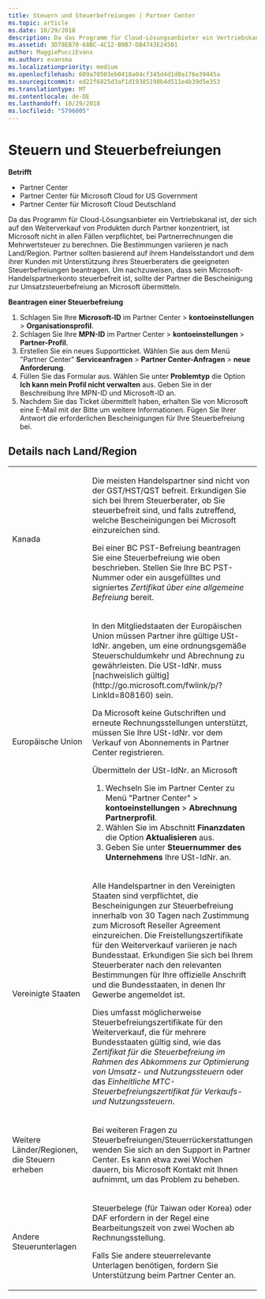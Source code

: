 ```yaml
---
title: Steuern und Steuerbefreiungen | Partner Center
ms.topic: article
ms.date: 10/29/2018
description: Da das Programm für Cloud-Lösungsanbieter ein Vertriebskanal ist, der sich auf den Weiterverkauf von Produkten durch Partner konzentriert, ist Microsoft nicht in allen Fällen verpflichtet, bei Partnerrechnungen die Mehrwertsteuer zu berechnen.
ms.assetid: 3D78EB70-68BC-4C12-B9B7-DB4743E24501
author: MaggiePucciEvans
ms.author: evansma
ms.localizationpriority: medium
ms.openlocfilehash: 609a70503eb0418a04cf345d4d1d0a176e39445a
ms.sourcegitcommit: ed22f6825d3af1d19385198b4d511e4b39d5e353
ms.translationtype: MT
ms.contentlocale: de-DE
ms.lasthandoff: 10/29/2018
ms.locfileid: "5796005"
---
```

# <a name="tax-and-tax-exemptions"></a>Steuern und Steuerbefreiungen

**Betrifft**

-  Partner Center
-  Partner Center für Microsoft Cloud for US Government
-  Partner Center für Microsoft Cloud Deutschland

Da das Programm für Cloud-Lösungsanbieter ein Vertriebskanal ist, der sich auf den Weiterverkauf von Produkten durch Partner konzentriert, ist Microsoft nicht in allen Fällen verpflichtet, bei Partnerrechnungen die Mehrwertsteuer zu berechnen. Die Bestimmungen variieren je nach Land/Region. Partner sollten basierend auf ihrem Handelsstandort und dem ihrer Kunden mit Unterstützung ihres Steuerberaters die geeigneten Steuerbefreiungen beantragen. Um nachzuweisen, dass sein Microsoft-Handelspartnerkonto steuerbefreit ist, sollte der Partner die Bescheinigung zur Umsatzsteuerbefreiung an Microsoft übermitteln.

**Beantragen einer Steuerbefreiung**

1.  Schlagen Sie Ihre **Microsoft-ID** im Partner Center &gt; **kontoeinstellungen** &gt; **Organisationsprofil**.
2.  Schlagen Sie Ihre **MPN-ID** im Partner Center &gt; **kontoeinstellungen** &gt; **Partner-Profil**.
3.  Erstellen Sie ein neues Supportticket. Wählen Sie aus dem Menü "Partner Center" **Serviceanfragen** &gt; **Partner Center-Anfragen** &gt; **neue Anforderung**.
4.  Füllen Sie das Formular aus. Wählen Sie unter **Problemtyp** die Option **Ich kann mein Profil nicht verwalten** aus. Geben Sie in der Beschreibung Ihre MPN-ID und Microsoft-ID an.
5.  Nachdem Sie das Ticket übermittelt haben, erhalten Sie von Microsoft eine E-Mail mit der Bitte um weitere Informationen. Fügen Sie Ihrer Antwort die erforderlichen Bescheinigungen für Ihre Steuerbefreiung bei.

## <a name="details-by-countryregion"></a>Details nach Land/Region


<table>
<colgroup>
<col width="50%" />
<col width="50%" />
</colgroup>
<tbody>
<tr class="odd">
<td>Kanada</td>
<td><p>Die meisten Handelspartner sind nicht von der GST/HST/QST befreit. Erkundigen Sie sich bei Ihrem Steuerberater, ob Sie steuerbefreit sind, und falls zutreffend, welche Bescheinigungen bei Microsoft einzureichen sind.</p>
<p>Bei einer BC PST-Befreiung beantragen Sie eine Steuerbefreiung wie oben beschrieben. Stellen Sie Ihre BC PST-Nummer oder ein ausgefülltes und signiertes <em>Zertifikat über eine allgemeine Befreiung</em> bereit.</p></td>
</tr>
<tr class="even">
<td>Europäische Union</td>
<td><p>In den Mitgliedstaaten der Europäischen Union müssen Partner ihre gültige USt-IdNr. angeben, um eine ordnungsgemäße Steuerschuldumkehr und Abrechnung zu gewährleisten. Die USt-IdNr. muss [nachweislich gültig](http://go.microsoft.com/fwlink/p/?LinkId=808160) sein.</p>
<p>Da Microsoft keine Gutschriften und erneute Rechnungsstellungen unterstützt, müssen Sie Ihre USt-IdNr. vor dem Verkauf von Abonnements in Partner Center registrieren.</p>
<p>Übermitteln der USt-IdNr. an Microsoft</strong></p>
<ol>
<li>Wechseln Sie im Partner Center zu Menü "Partner Center" &gt; <strong>kontoeinstellungen</strong> &gt; <strong>Abrechnung Partnerprofil</strong>.</li>
<li>Wählen Sie im Abschnitt <strong>Finanzdaten</strong> die Option <strong>Aktualisieren</strong> aus.</li>
<li>Geben Sie unter <strong>Steuernummer des Unternehmens</strong> Ihre  USt-IdNr. an.</li>
</ol></td>
</tr>
<tr class="odd">
<td>Vereinigte Staaten</td>
<td><p>Alle Handelspartner in den Vereinigten Staaten sind verpflichtet, die Bescheinigungen zur Steuerbefreiung innerhalb von 30 Tagen nach Zustimmung zum Microsoft Reseller Agreement einzureichen. Die Freistellungszertifikate für den Weiterverkauf variieren je nach Bundesstaat. Erkundigen Sie sich bei Ihrem Steuerberater nach den relevanten Bestimmungen für Ihre offizielle Anschrift und die Bundesstaaten, in denen Ihr Gewerbe angemeldet ist.</p>
<p>Dies umfasst möglicherweise Steuerbefreiungszertifikate für den Weiterverkauf, die für mehrere Bundesstaaten gültig sind, wie das <em>Zertifikat für die Steuerbefreiung im Rahmen des Abkommens zur Optimierung von Umsatz- und Nutzungssteuern</em> oder das <em>Einheitliche MTC-Steuerbefreiungszertifikat für Verkaufs- und Nutzungssteuern</em>.</p></td>
</tr>
<tr class="even">
<td>Weitere Länder/Regionen, die Steuern erheben</td>
<td><p>Bei weiteren Fragen zu Steuerbefreiungen/Steuerrückerstattungen wenden Sie sich an den Support in Partner Center. Es kann etwa zwei Wochen dauern, bis Microsoft Kontakt mit Ihnen aufnimmt, um das Problem zu beheben.</p></td>
</tr>
<tr class="odd">
<td>Andere Steuerunterlagen</td>
<td><p>Steuerbelege (für Taiwan oder Korea) oder DAF erfordern in der Regel eine Bearbeitungszeit von zwei Wochen ab Rechnungsstellung.</p>
<p>Falls Sie andere steuerrelevante Unterlagen benötigen, fordern Sie Unterstützung beim Partner Center an.</p></td>
</tr>
</tbody>
</table>

 

 

 



